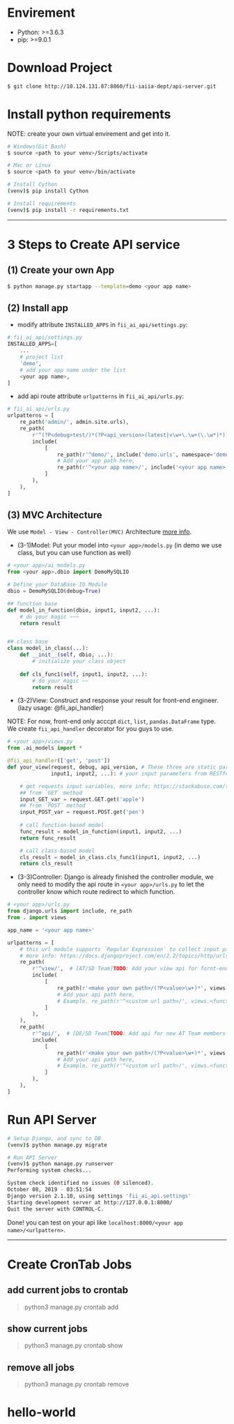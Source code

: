 # Envirement
- Python: >=3.6.3
- pip: >=9.0.1

# Download Project
```bash
$ git clone http://10.124.131.87:8860/fii-iaiia-dept/api-server.git
```

# Install python requirements
NOTE: create your own virtual envirement and get into it.
```bash
# Windows(Git Bash)
$ source <path to your venv>/Scripts/activate

# Mac or Linux
$ source <path to your venv>/bin/activate

# Install Cython
(venv)$ pip install Cython

# Install requirements
(venv)$ pip install -r requirements.txt
```

---
# 3 Steps to Create API service
## (1) Create your own App
```bash
$ python manage.py startapp --template=demo <your app name>
```

## (2) Install app
- modify attribute `INSTALLED_APPS` in `fii_ai_api/settings.py`:
```python
# fii_ai_api/settings.py
INSTALLED_APPS=[
    ...
    # project list
    'demo',
    # add your app name under the list
    <your app name>,
]
```
- add api route attribute `urlpatterns` in `fii_ai_api/urls.py`:
```python
# fii_ai_api/urls.py
urlpatterns = [
    re_path('admin/', admin.site.urls),
    re_path(
        r'^(?P<debug>test/)*(?P<api_version>(latest|v\w+\.\w+(\.\w*)*))/',
        include(
            [
                re_path(r'^demo/', include('demo.urls', namespace='demo-api')),
                # Add your app path here,
                re_path(r'^<your app name>/', include('<your app name>.urls', namespace='<your app name>'))
            ]
        ),
    ),
]
```

## (3) MVC Architecture
We use `Model - View - Controller(MVC)` Architecture [more info](https://www.tutorialsteacher.com/mvc/mvc-architecture).
- (3-1)Model: Put your model into `<your app>/models.py` (in demo we use class, but you can use function as well)
```python
# <your app>/ai_models.py
from <your app>.dbio import DemoMySQLIO

# Define your DataBase IO Module
dbio = DemoMySQLIO(debug=True)

## function base
def model_in_function(dbio, input1, input2, ...):
    # do your magic ~~~
    return result


## class base
class model_in_class(...):
    def __init__(self, dbio, ...):
        # initialize your class object
    
    def cls_func1(self, input1, input2, ...):
        # do your magic ~~
        return result
```

- (3-2)View: Construct and response your result for front-end engineer. (lazy usage: @fii_api_handler)

NOTE: For now, front-end only acccpt `dict`, `list`, `pandas.DataFrame` type. We create `fii_api_handler` decorator for you guys to use.
```python
# <your app>/views.py
from .ai_models import *

@fii_api_handler(['get', 'post'])
def your_view(request, debug, api_version, # These three are static parameters
              input1, input2, ...): # your input parameters from RESTful api url

    # get requests input variables, more info: https://stackabuse.com/the-python-requests-module/
    ## from `GET` method
    input_GET_var = request.GET.get('apple')
    ## from `POST` method
    input_POST_var = request.POST.get('pen')
    
    # call function-based model
    func_result = model_in_function(input1, input2, ...)
    return func_result

    # call class-based model
    cls_result = model_in_class.cls_func1(input1, input2, ...)
    return cls_result
```

- (3-3)Controller: Django is already finished the controller module, we only need to modify the api route in `<your app>/urls.py` to let the controller know which route redirect to which function.
```python
# <your app>/urls.py
from django.urls import include, re_path
from . import views

app_name = '<your app name>'

urlpatterns = [
    # this url module supports `Regular Expression` to collect input parameter from RESTful api
    # more info: https://docs.djangoproject.com/en/2.2/topics/http/urls/
    re_path(
        r'^view/',  # [AT/SD Team]TODO: Add your view api for fornt-end engineer.
        include(
            [
                re_path(r'<make your own path>/(?P<value>\w+)*', views.<your_model_view>),
                # Add your api path here,
                # Example. re_path(r'^<custom url path>/', views.<function>),
            ]
        ),
    ),
    re_path(
        r'^api/',  # [DE/SD Team]TODO: Add api for new AT Team members to use.
        include(
            [
                re_path(r'<make your own path>/(?P<value>\w+)*', views.<your_api_view>),
                # Add your api path here,
                # Example. re_path(r'^<custom url path>/', views.<function>),
            ]
        ),
    ),
]
```

# Run API Server
```bash
# Setup Django, and sync to DB
(venv)$ python manage.py migrate

# Run API Server
(venv)$ python manage.py runserver
Performing system checks...

System check identified no issues (0 silenced).
October 08, 2019 - 03:51:54
Django version 2.1.10, using settings 'fii_ai_api.settings'
Starting development server at http://127.0.0.1:8000/
Quit the server with CONTROL-C.
```
Done! you can test on your api like `localhost:8000/<your app name>/<urlpattern>`.

---
# Create CronTab Jobs
## add current jobs to crontab
> python3 manage.py crontab add

## show current jobs
> python3 manage.py crontab show

## remove all jobs
> python3 manage.py crontab remove
# hello-world
